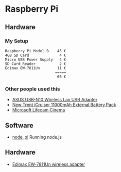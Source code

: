 # Raspberry Pi #

## Hardware ##

### My Setup ###

	Raspberry Pi Model B 	45 €
	4GB SD Card			 	 4 €
	Micro USB Power Supply   4 €
	SD Card Reader			 2 €
	Edimax EW-7811Un		11 €
						   =====
						    66 €

### Other people used this ###

- [ASUS USB-N10 Wireless Lan USB Adapter](http://www.asus.de/Networks/Wireless_Adapters/USBN10/)
- [New Trent iCruiser 11000mAh External Battery Pack](http://www.amazon.com/dp/B003ZBZ64Q?tag=lavivastore-20)
- [Microsoft Lifecam Cinema](http://www.microsoft.com/hardware/en-us/p/lifecam-cinema)

## Software ##

- [node_pi](https://github.com/gflarity/node_pi) Running node.js

## Hardware ##

- [Edimax EW-7811Un wireless adapter](http://www.edimax.com/en/produce_detail.php?pd_id=347&pl1_id=1&pl2_id=44) 